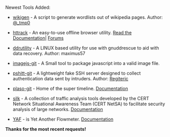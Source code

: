 Newest Tools Added:

* [wikigen](https://github.com/zombiesam/wikigen) - A script to generate wordlists out of wikipedia pages. Author: [@_tmp0](https://twitter.com/_tmp0)

* [httrack](http://www.httrack.com/) - An easy-to-use offline browser utility. [Read the Documentation](http://www.httrack.com/html/index.html)| [Forums](http://forum.httrack.com/)

* [ddrutility](http://sourceforge.net/projects/ddrutility/) - A LINUX based utility for use with gnuddrescue to aid with data recovery. Author: maximus57

* [imagejs-git](https://github.com/jklmnn/imagejs) - A Small tool to package javascript into a valid image file.

* [pshitt-git](https://github.com/regit/pshitt) - A lightweight fake SSH server designed to collect authentication data sent by intruders. Author: [Regiteric](https://twitter.com/Regiteric)

* [plaso-git](https://github.com/log2timeline/plaso) - Home of the super timeline. [Documentation](http://plaso.kiddaland.net/) 

* [silk](https://tools.netsa.cert.org/silk/) - A collection of traffic analysis tools developed by the CERT Network Situational Awareness Team (CERT NetSA) to facilitate security analysis of large networks.
  [Documentation](https://tools.netsa.cert.org/silk/docs.html)

* [YAF](https://tools.netsa.cert.org/yaf/index.html) - is Yet Another Flowmeter. [Documentation](https://tools.netsa.cert.org/yaf/docs.html) 

**Thanks for the most recent requests!**
